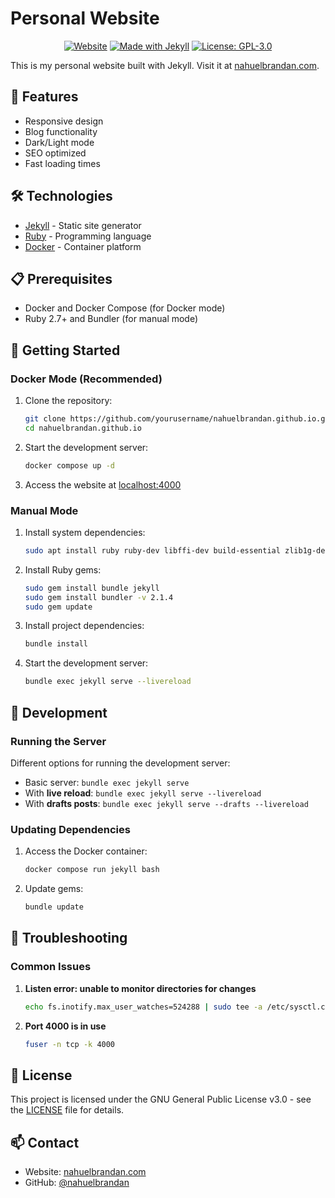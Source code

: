 # Personal Website

<div align="center">

[![Website](https://img.shields.io/website?url=https%3A%2F%2Fwww.nahuelbrandan.com)](https://www.nahuelbrandan.com)
[![Made with Jekyll](https://img.shields.io/badge/Made%20with-Jekyll-1f425f.svg)](https://jekyllrb.com/)
[![License: GPL-3.0](https://img.shields.io/badge/License-GPL%20v3-blue.svg)](https://www.gnu.org/licenses/gpl-3.0)

</div>

This is my personal website built with Jekyll. Visit it at [nahuelbrandan.com](https://www.nahuelbrandan.com).

## 🚀 Features

- Responsive design
- Blog functionality
- Dark/Light mode
- SEO optimized
- Fast loading times

## 🛠️ Technologies

- [Jekyll](https://jekyllrb.com/) - Static site generator
- [Ruby](https://www.ruby-lang.org/) - Programming language
- [Docker](https://www.docker.com/) - Container platform

## 📋 Prerequisites

- Docker and Docker Compose (for Docker mode)
- Ruby 2.7+ and Bundler (for manual mode)

## 🚀 Getting Started

### Docker Mode (Recommended)

1. Clone the repository:
    ```bash
    git clone https://github.com/yourusername/nahuelbrandan.github.io.git
    cd nahuelbrandan.github.io
    ```

2. Start the development server:
    ```bash
    docker compose up -d
    ```

3. Access the website at [localhost:4000](http://localhost:4000/)

### Manual Mode

1. Install system dependencies:
    ```bash
    sudo apt install ruby ruby-dev libffi-dev build-essential zlib1g-dev
    ```

2. Install Ruby gems:
    ```bash
    sudo gem install bundle jekyll
    sudo gem install bundler -v 2.1.4
    sudo gem update
    ```

3. Install project dependencies:
    ```bash
    bundle install
    ```

4. Start the development server:
    ```bash
    bundle exec jekyll serve --livereload
    ```

## 🔧 Development

### Running the Server

Different options for running the development server:

- Basic server: `bundle exec jekyll serve`
- With **live reload**: `bundle exec jekyll serve --livereload`
- With **drafts posts**: `bundle exec jekyll serve --drafts --livereload`

### Updating Dependencies

1. Access the Docker container:
    ```bash
    docker compose run jekyll bash
    ```

2. Update gems:
    ```bash
    bundle update
    ```

## 🐛 Troubleshooting

### Common Issues

1. **Listen error: unable to monitor directories for changes**
   ```bash
   echo fs.inotify.max_user_watches=524288 | sudo tee -a /etc/sysctl.conf && sudo sysctl -p
   ```

2. **Port 4000 is in use**
   ```bash
   fuser -n tcp -k 4000
   ```

## 📝 License

This project is licensed under the GNU General Public License v3.0 - see the [LICENSE](LICENSE) file for details.


## 📫 Contact

- Website: [nahuelbrandan.com](https://www.nahuelbrandan.com)
- GitHub: [@nahuelbrandan](https://github.com/nahuelbrandan)
